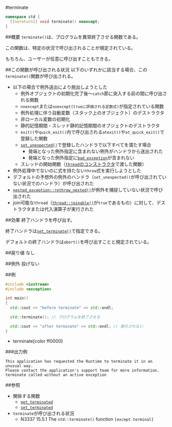 #terminate
```cpp
namespace std {
  [[noreturn]] void terminate() noexcept;
}
```

##概要
`terminate()`は、プログラムを異常終了させる関数である。

この関数は、特定の状況で呼び出されることが規定されている。

もちろん、ユーザーが任意に呼び出すこともできる。

##この関数が呼び出される状況
以下のいずれかに該当する場合、この`terminate()`関数が呼び出される。

- 以下の場合で例外送出により脱出しようとした
	- 例外オブジェクトの初期化完了後～`catch`節に突入する前の間に呼び出される関数
	- `noexcept`または`noexcept(trueに評価される定数式)`が指定されている関数
	- 例外処理に伴う自動変数（スタック上のオブジェクト）のデストラクタ
	- 非ローカル変数の初期化
	- 静的記憶期間・スレッド静的記憶期間のオブジェクトのデストラクタ
	- `exit()`や`quick_exit()`内で呼び出される`atexit()`や`at_quick_exit()`で登録した関数
	- [`set_unexpected()`](set_unexpected.md)で登録したハンドラで以下すべてを満たす場合
		- 発端となった例外指定に含まれない例外がハンドラから送出された
		- 発端となった例外指定に[`bad_exception`](bad_exception.md)が含まれない
	- スレッドの開始関数（[`thread`のコンストラクタ](../thread/thread/thread.md)で渡した関数）
- 例外処理中でないのに式を持たない`throw`式を実行しようとした
- デフォルトの予想外の例外のハンドラ（`set_unexpected()`が呼び出されていない状況でのハンドラ）が呼び出された
- [`nested_exception::rethrow_nested()`](nested_exception/rethrow_nested)が例外を捕捉していない状況で呼び出された
- join可能な`thread`（[`thread::joinable()`](../thread/thread/joinable)が`true`であるもの）に対して、デストラクタまたは代入演算子が実行された


##効果
終了ハンドラを呼び出す。

終了ハンドラは[`set_terminate()`](set_terminate.md)で指定できる。

デフォルトの終了ハンドラは`abort()`を呼び出すことと規定されている。


##戻り値
なし


##例外
投げない


##例
```cpp
#include <iostream>
#include <exception>

int main()
{
  std::cout << "before terminate" << std::endl;

  std::terminate(); // プログラムを終了させる

  std::cout << "after terminate" << std::endl; // 実行されない
}
```
* terminate[color ff0000]

###出力例
```
This application has requested the Runtime to terminate it in an unusual way.
Please contact the application's support team for more information.
terminate called without an active exception
```

##参照
- 関係する関数
	- [`get_terminated`](get_terminated.md)
	- [`set_terminated`](set_terminated.md)
- `terminate`が呼び出される状況
	- N3337 15.5.1 The `std::terminate()` function `[except.terminal]`
